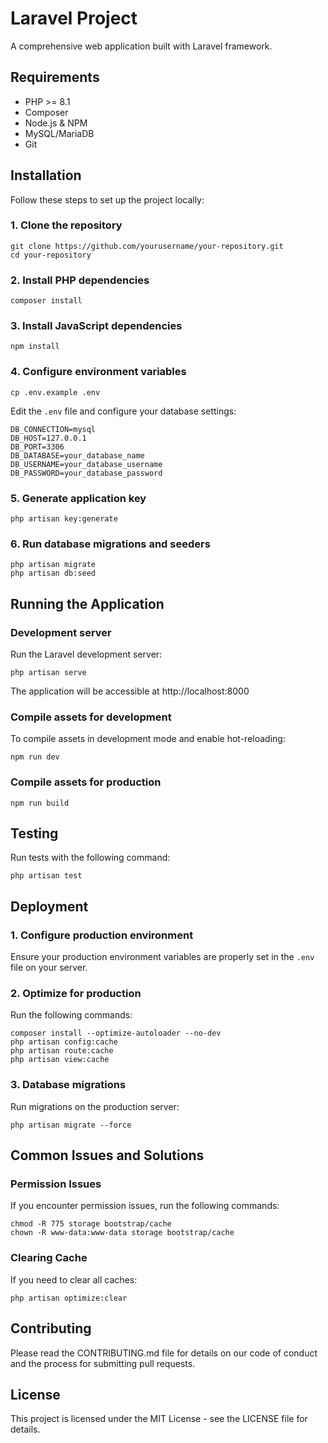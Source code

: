 # Laravel Project

A comprehensive web application built with Laravel framework.

## Requirements

- PHP >= 8.1
- Composer
- Node.js & NPM
- MySQL/MariaDB
- Git

## Installation

Follow these steps to set up the project locally:

### 1. Clone the repository

```
git clone https://github.com/yourusername/your-repository.git
cd your-repository
```

### 2. Install PHP dependencies

```
composer install
```

### 3. Install JavaScript dependencies

```
npm install
```

### 4. Configure environment variables

```
cp .env.example .env
```

Edit the `.env` file and configure your database settings:

```
DB_CONNECTION=mysql
DB_HOST=127.0.0.1
DB_PORT=3306
DB_DATABASE=your_database_name
DB_USERNAME=your_database_username
DB_PASSWORD=your_database_password
```

### 5. Generate application key

```
php artisan key:generate
```

### 6. Run database migrations and seeders

```
php artisan migrate
php artisan db:seed
```

## Running the Application

### Development server

Run the Laravel development server:

```
php artisan serve
```

The application will be accessible at http://localhost:8000

### Compile assets for development

To compile assets in development mode and enable hot-reloading:

```
npm run dev
```

### Compile assets for production

```
npm run build
```

## Testing

Run tests with the following command:

```
php artisan test
```

## Deployment

### 1. Configure production environment

Ensure your production environment variables are properly set in the `.env` file on your server.

### 2. Optimize for production

Run the following commands:

```
composer install --optimize-autoloader --no-dev
php artisan config:cache
php artisan route:cache
php artisan view:cache
```

### 3. Database migrations

Run migrations on the production server:

```
php artisan migrate --force
```

## Common Issues and Solutions

### Permission Issues

If you encounter permission issues, run the following commands:

```
chmod -R 775 storage bootstrap/cache
chown -R www-data:www-data storage bootstrap/cache
```

### Clearing Cache

If you need to clear all caches:

```
php artisan optimize:clear
```

## Contributing

Please read the CONTRIBUTING.md file for details on our code of conduct and the process for submitting pull requests.

## License

This project is licensed under the MIT License - see the LICENSE file for details.
